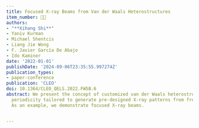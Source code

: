 ```yaml
---
title: Focused X-ray Beams from Van der Waals Heterostructures
item_number: 👨‍🏫
authors:
- "**Xihang Shi**"
- Yaniv Kurman
- Michael Shentcis
- Liang Jie Wong
- F. Javier García De Abajo
- Ido Kaminer
date: '2022-01-01'
publishDate: '2024-09-06T23:35:55.997274Z'
publication_types:
- paper-conference
publication: 'CLEO'
doi: 10.1364/CLEO_QELS.2022.FW5B.6
abstract: We present the concept of customized van der Waals heterostructures with
  periodicity tailored to generate pre-designed X-ray patterns from free electrons.
  As an example, we demonstrate focused X-ray beams.


---
```

